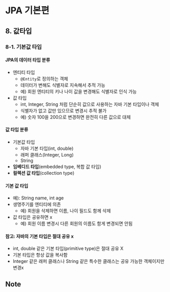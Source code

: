 # JPA 기본편

## 8. 값타입

### 8-1. 기본값 타입

#### JPA의 데이터 타입 분류

* 엔티티 타입
    * `@Entity`로 정의하는 객체
    * 데이터가 변해도 식별자로 지속해서 추적 가능
    * 예) 회원 엔티티의 키나 나이 값을 변경해도 식별자로 인식 가능
* 값 타입
    * int, Integer, String 처럼 단순히 값으로 사용하는 자바 기본 타입이나 객체
    * 식별자가 없고 값만 있으므로 변경시 추적 불가
    * 예) 숫자 100을 200으로 변경하면 완전히 다른 값으로 대체

#### 값 타입 분류

* 기본값 타입
    * 자바 기본 타입(int, double)
    * 래퍼 클래스(Integer, Long)
    * String
* **임베디드 타입**(embedded type, 복합 값 타입)
* **컬렉션 값 타입**(collection type)

#### 기본 값 타입

* 예): String name, int age
* 생명주기를 엔티티에 의존
    * 예) 회원을 삭제하면 이름, 나이 필드도 함께 삭제
* 값 타입은 공유하면 x
    * 예) 회원 이름 변경시 다른 회원의 이름도 함게 변경되면 안됨

#### 참고: 자바의 기본 타입은 절대 공유 x

* int, double 같은 기본 타입(primitive type)은 절대 공유 X
* 기본 타입은 항상 값을 복사함
* Integer 같은 래퍼 클래스나 String 같은 특수한 클래스는 공유 가능한 객체이지만 변경x

## Note
